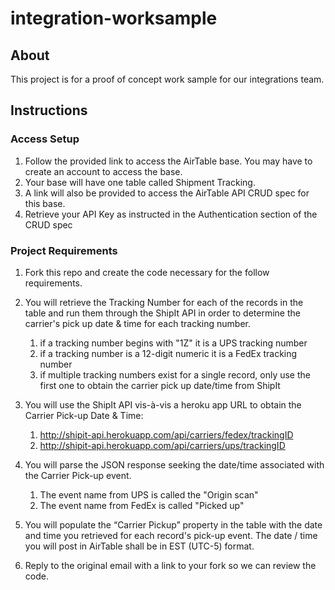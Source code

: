 # integration-worksample

## About
This project is for a proof of concept work sample for our integrations team.

## Instructions
### Access Setup
1. Follow the provided link to access the AirTable base. You may have to create an account to access the base.
2. Your base will have one table called Shipment Tracking.
3. A link will also be provided to access the AirTable API CRUD spec for this base.
4. Retrieve your API Key as instructed in the Authentication section of the CRUD spec

### Project Requirements
1. Fork this repo and create the code necessary for the follow requirements.
1. You will retrieve the Tracking Number for each of the records in the table and run them through the ShipIt API in 
   order to determine the carrier's pick up date & time for each tracking number.
    1. if a tracking number begins with "1Z" it is a UPS tracking number
    1. if a tracking number is a 12-digit numeric it is a FedEx tracking number
    1. if multiple tracking numbers exist for a single record, only use the first one to obtain the carrier pick up 
       date/time from ShipIt

1. You will use the ShipIt API vis-à-vis a heroku app URL to obtain the Carrier Pick-up Date & Time:
    1. http://shipit-api.herokuapp.com/api/carriers/fedex/trackingID
    1. http://shipit-api.herokuapp.com/api/carriers/ups/trackingID

1. You will parse the JSON response seeking the date/time associated with the Carrier Pick-up event.
    1. The event name from UPS is called the "Origin scan"
    1. The event name from FedEx is called "Picked up"

1. You will populate the “Carrier Pickup” property in the table with the date and time you retrieved for each record's 
   pick-up event. The date / time you will post in AirTable shall be in EST (UTC-5) format.

1. Reply to the original email with a link to your fork so we can review the code.
